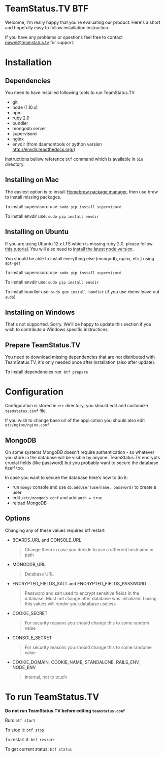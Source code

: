 # TeamStatus.TV BTF

Welcome, I'm really happy that you're evaluating our product. Here's a short and hopefully easy to follow installation instruction.

If you have any problems or questions feel free to contact pawel@teamstatus.tv for support.

# Installation

## Dependencies

You need to have installed following tools to run TeamStatus.TV

* git
* node (1.10.x)
* npm
* ruby 2.0
* bundler
* mongodb server
* supervisord
* nginx
* envdir (from daemontools or python version http://envdir.readthedocs.org/)

Instructions bellow reference `btf` command which is available in `bin` directory.

## Installing on Mac

The easiest option is to install [Homebrew package manager](http://brew.sh), then use brew to install missing packages.

To install supervisord use: `sudo pip install supervisord`

To install envdir use: `sudo pip install envdir`

## Installing on Ubuntu

If you are using Ubuntu 12.x LTS which is missing ruby 2.0, please follow [this tutorial](http://timwise.blogspot.com/2013/05/installing-ruby-2-rails-4-on-ubuntu.html). You will also need to [install the latest node version](https://www.digitalocean.com/community/articles/how-to-install-an-upstream-version-of-node-js-on-ubuntu-12-04).

You should be able to install everything else (mongodb, nginx, etc.) using `apt-get`

To install supervisord use: `sudo pip install supervisord`

To install envdir use: `sudo pip install envdir`

To install bundler use: `sudo gem install bundler` (if you use rbenv leave out `sudo`)

## Installing on Windows

That's not supported. Sorry. We'll be happy to update this section if you wish to contribute a Windows specific instructions.

## Prepare TeamStatus.TV

You need to download missing dependencies that are not distributed with TeamStatus.TV, it's only needed once after installation (also after update).

To install dependencies run: `btf prepare`

# Configuration

Configuration is stored in `etc` directory, you should edit and customize `teamstatus.conf` file.

If you wish to change base url of the application you should also edit `etc/nginx/nginx.conf`

## MongoDB

On some systems MongoDB doesn't require authentication - so whatever you store in the database will be visible by anyone. TeamStatus.TV encrypts crucial fields (like password) but you probably want to secure the database itself too.

In case you want to secure the database here's how to do it:

* run `mongo` console and use `db.addUser(username, password)` to create a user
* edit `/etc/mongodb.conf` and add `auth = true`
* reload MongoDB

## Options

Changing any of these values requires btf restart

*	BOARDS_URL and CONSOLE_URL
	> Change them in case you decide to use a different hostname or path

* MONGODB_URL
	> Database URL

* ENCRYPTED_FIELDS_SALT and ENCRYPTED_FIELDS_PASSWORD
	> Password and salt used to encrypt sensitive fields in the database. Must not change after database was initialized. Losing this values will render your.database useless

* COOKIE_SECRET
	> For security reasons you should change this to some random value

* CONSOLE_SECRET
	> For security reasons you should change this to some randome value

* COOKIE_DOMAIN, COOKIE_NAME, STANDALONE, RAILS_ENV, NODE_ENV
	> Internal, not to touch

# To run TeamStatus.TV

**Do not run TeamStatus.TV before editing `teamstatus.conf`**

Run: `btf start`

To stop it: `btf stop`

To restart it: `btf restart`

To get current status: `btf status`
